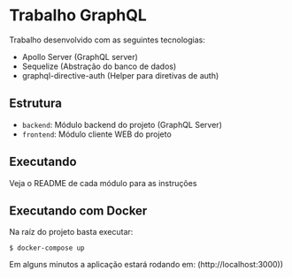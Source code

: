 # Trabalho GraphQL

Trabalho desenvolvido com as seguintes tecnologias:

* Apollo Server (GraphQL server)
* Sequelize (Abstração do banco de dados)
* graphql-directive-auth (Helper para diretivas de auth)

## Estrutura

* `backend`: Módulo backend do projeto (GraphQL Server)
* `frontend`: Módulo cliente WEB do projeto

## Executando

Veja o README de cada módulo para as instruções

## Executando com Docker

Na raíz do projeto basta executar:

```
$ docker-compose up
```

Em alguns minutos a aplicação estará rodando em: (http://localhost:3000))

